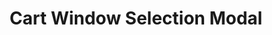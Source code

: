---
type: component
id: component.cart_window_selection_modal
title: Cart Window Selection Modal
component_type: modal
description: |
  Modal that displays existing cart windows and allows users to select one or create a new cart window. Includes a list of existing cart windows with date ranges and a button to create a new window.

properties:
  - name: cartWindows
    type: array
    description: "List of existing cart windows with their details."
  - name: onSelectWindow
    type: function
    description: "Handler for when a cart window is selected."
  - name: onCreateNewWindow
    type: function
    description: "Handler for when the create new window button is clicked."
  - name: onClose
    type: function
    description: "Handler for closing the modal."
  - name: currentWindowId
    type: string
    description: "ID of the currently selected cart window, if any."

states:
  - state.default
  - state.loading
  - state.empty
  - state.create_new_mode

related:
  feature:
    - feature.meal_plan_calendar
    - feature.shopping_cart
  event:
    - event.go_to_cart_windows
    - event.select_cart_window
    - event.create_cart_window
  screen:
    - screen.meal_planning_tab
  component:
    - component.choose_interval_calendar

design_system_reference: [design_system]
--- 